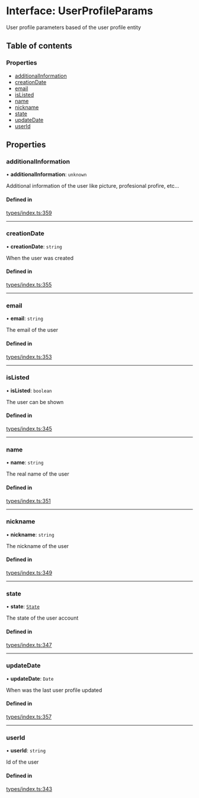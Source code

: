 # Interface: UserProfileParams

User profile parameters based of the user profile entity

## Table of contents

### Properties

- [additionalInformation](UserProfileParams.md#additionalinformation)
- [creationDate](UserProfileParams.md#creationdate)
- [email](UserProfileParams.md#email)
- [isListed](UserProfileParams.md#islisted)
- [name](UserProfileParams.md#name)
- [nickname](UserProfileParams.md#nickname)
- [state](UserProfileParams.md#state)
- [updateDate](UserProfileParams.md#updatedate)
- [userId](UserProfileParams.md#userid)

## Properties

### additionalInformation

• **additionalInformation**: `unknown`

Additional information of the user like picture, profesional profire, etc...

#### Defined in

[types/index.ts:359](https://github.com/nevermined-io/components-catalog/blob/430abaf/catalog/src/types/index.ts#L359)

___

### creationDate

• **creationDate**: `string`

When the user was created

#### Defined in

[types/index.ts:355](https://github.com/nevermined-io/components-catalog/blob/430abaf/catalog/src/types/index.ts#L355)

___

### email

• **email**: `string`

The email of the user

#### Defined in

[types/index.ts:353](https://github.com/nevermined-io/components-catalog/blob/430abaf/catalog/src/types/index.ts#L353)

___

### isListed

• **isListed**: `boolean`

The user can be shown

#### Defined in

[types/index.ts:345](https://github.com/nevermined-io/components-catalog/blob/430abaf/catalog/src/types/index.ts#L345)

___

### name

• **name**: `string`

The real name of the user

#### Defined in

[types/index.ts:351](https://github.com/nevermined-io/components-catalog/blob/430abaf/catalog/src/types/index.ts#L351)

___

### nickname

• **nickname**: `string`

The nickname of the user

#### Defined in

[types/index.ts:349](https://github.com/nevermined-io/components-catalog/blob/430abaf/catalog/src/types/index.ts#L349)

___

### state

• **state**: [`State`](../enums/State.md)

The state of the user account

#### Defined in

[types/index.ts:347](https://github.com/nevermined-io/components-catalog/blob/430abaf/catalog/src/types/index.ts#L347)

___

### updateDate

• **updateDate**: `Date`

When was the last user profile updated

#### Defined in

[types/index.ts:357](https://github.com/nevermined-io/components-catalog/blob/430abaf/catalog/src/types/index.ts#L357)

___

### userId

• **userId**: `string`

Id of the user

#### Defined in

[types/index.ts:343](https://github.com/nevermined-io/components-catalog/blob/430abaf/catalog/src/types/index.ts#L343)
